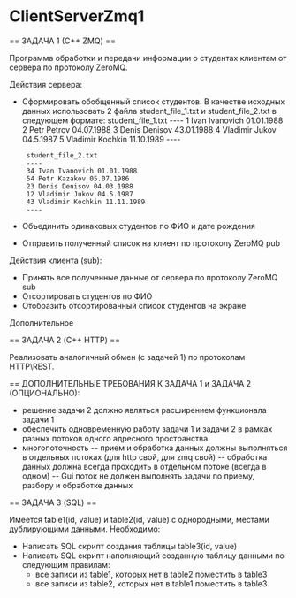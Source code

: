# ClientServerZmq1

 == ЗАДАЧА 1 (С++ ZMQ) == 

Программа обработки и передачи информации о студентах клиентам от сервера по протоколу ZeroMQ.

Действия сервера:
 - Сформировать обобщенный список студентов. В качестве исходных данных использовать 2 файла 
    student_file_1.txt и student_file_2.txt в следующем формате:
         student_file_1.txt
        ----
        1 Ivan Ivanovich 01.01.1988
        2 Petr Petrov 04.07.1988
        3 Denis Denisov 43.01.1988
        4 Vladimir Jukov 04.5.1987
        5 Vladimir Kochkin 11.10.1989
        ----
    
        student_file_2.txt
        ----
        34 Ivan Ivanovich 01.01.1988
        54 Petr Kazakov 05.07.1986
        23 Denis Denisov 04.03.1988
        12 Vladimir Jukov 04.5.1987
        43 Vladimir Kochkin 11.11.1989
        ----
 - Объединить одинаковых студентов по ФИО и дате рождения
 - Отправить полученный список на клиент по протоколу ZeroMQ pub
 
Действия клиента (sub):
 - Принять все полученные данные от сервера по протоколу ZeroMQ sub
 - Отсортировать студентов по ФИО
 - Отобразить отсортированный список студентов на экране

Дополнительное 

 == ЗАДАЧА 2 (C++ HTTP) ==

Реализовать аналогичный обмен (с задачей 1) по протоколам HTTP\REST.

 == ДОПОЛНИТЕЛЬНЫЕ ТРЕБОВАНИЯ К ЗАДАЧА 1 и ЗАДАЧА 2 (ОПЦИОНАЛЬНО):
 - решение задачи 2 должно являться расширением функционала задачи 1
 - обеспечить одновременную работу задачи 1 и задачи 2 в рамках разных потоков одного адресного пространства
 - многопоточность
  -- прием и обработка данных должны выполняться в отдельных потоках (для http свой, для zmq свой)
  -- обработка данных должна всегда проходить в отдельном потоке (всегда в одном)
  -- Gui поток не должен выполнять задачи по приему, разбору и обработке данных

 == ЗАДАЧА 3 (SQL) ==

Имеется table1(id, value) и table2(id, value) с однородными, местами дублирующими данными. 
Необходимо:
 - Написать SQL скрипт создания таблицы table3(id, value)
 - Написать SQL скрипт наполняющий созданную таблицу данными по следующим правилам:
     - все записи из table1, которых нет в table2 поместить в table3
     - все записи из table2, которых нет в table1 поместить в table3
